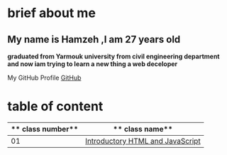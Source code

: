 # brief about me

## My name is Hamzeh ,I am 27 years old

**graduated from Yarmouk university from civil  engineering department
and now iam trying to learn a new thing a web deceloper**

My GitHub Profile [GitHub](https://github.com/hamzeh27)

# table of content 

** class number** | ** class name**
----------------- | ----------------
01 | [Introductory HTML and JavaScript](https://hamzeh27.github.io/reading-notes/Reading01)

